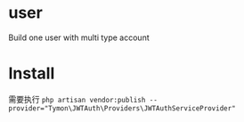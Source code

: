 # user
Build one user with multi type account 

# Install

需要执行 `php artisan vendor:publish --provider="Tymon\JWTAuth\Providers\JWTAuthServiceProvider"`
